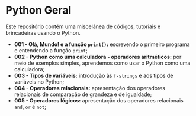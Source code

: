 # Python Geral

Este repositório contém uma miscelânea de códigos, tutoriais e brincadeiras usando o Python.

  * **001 - Olá, Mundo! e a função `print()`:** escrevendo o primeiro programa e entendendo a função `print`;
  * **002 - Python como uma calculadora - operadores aritméticos:** por meio de exemplos simples, aprendemos como usar o Python como uma calculadora;
  * **003 - Tipos de variáveis:** introdução às `f-strings` e aos tipos de variáveis no Python;
  * **004 - Operadores relacionais:** apresentação dos operadores relacionais de comparação de grandeza e de igualdade;
  * **005 - Operadores lógicos:** apresentação dos operadores relacionais `and`, `or` e `not`;
